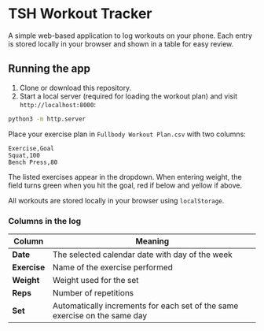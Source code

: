 # TSH Workout Tracker

A simple web-based application to log workouts on your phone. Each entry is
stored locally in your browser and shown in a table for easy review.

## Running the app

1. Clone or download this repository.
2. Start a local server (required for loading the workout plan) and visit `http://localhost:8000`:

```bash
python3 -m http.server
```

Place your exercise plan in `Fullbody Workout Plan.csv` with two columns:

```
Exercise,Goal
Squat,100
Bench Press,80
```

The listed exercises appear in the dropdown. When entering weight, the field
turns green when you hit the goal, red if below and yellow if above.

All workouts are stored locally in your browser using `localStorage`.

### Columns in the log

| Column | Meaning |
| ------ | ------- |
| **Date** | The selected calendar date with day of the week |
| **Exercise** | Name of the exercise performed |
| **Weight** | Weight used for the set |
| **Reps** | Number of repetitions |
| **Set** | Automatically increments for each set of the same exercise on the same day |
